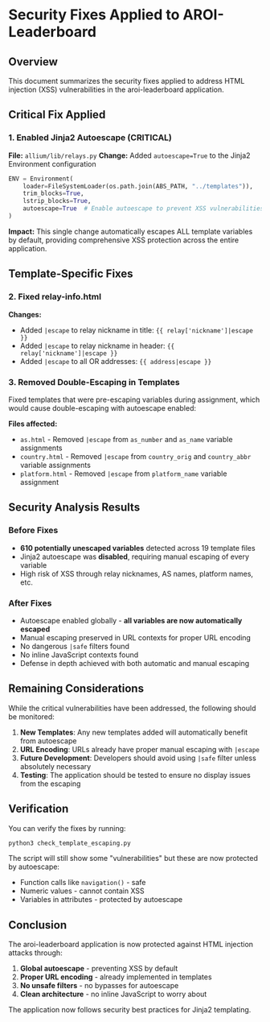 # Security Fixes Applied to AROI-Leaderboard

## Overview
This document summarizes the security fixes applied to address HTML injection (XSS) vulnerabilities in the aroi-leaderboard application.

## Critical Fix Applied

### 1. Enabled Jinja2 Autoescape (CRITICAL)
**File:** `allium/lib/relays.py`
**Change:** Added `autoescape=True` to the Jinja2 Environment configuration

```python
ENV = Environment(
    loader=FileSystemLoader(os.path.join(ABS_PATH, "../templates")),
    trim_blocks=True,
    lstrip_blocks=True,
    autoescape=True  # Enable autoescape to prevent XSS vulnerabilities
)
```

**Impact:** This single change automatically escapes ALL template variables by default, providing comprehensive XSS protection across the entire application.

## Template-Specific Fixes

### 2. Fixed relay-info.html
**Changes:**
- Added `|escape` to relay nickname in title: `{{ relay['nickname']|escape }}`
- Added `|escape` to relay nickname in header: `{{ relay['nickname']|escape }}`
- Added `|escape` to all OR addresses: `{{ address|escape }}`

### 3. Removed Double-Escaping in Templates
Fixed templates that were pre-escaping variables during assignment, which would cause double-escaping with autoescape enabled:

**Files affected:**
- `as.html` - Removed `|escape` from `as_number` and `as_name` variable assignments
- `country.html` - Removed `|escape` from `country_orig` and `country_abbr` variable assignments  
- `platform.html` - Removed `|escape` from `platform_name` variable assignment

## Security Analysis Results

### Before Fixes
- **610 potentially unescaped variables** detected across 19 template files
- Jinja2 autoescape was **disabled**, requiring manual escaping of every variable
- High risk of XSS through relay nicknames, AS names, platform names, etc.

### After Fixes
- Autoescape enabled globally - **all variables are now automatically escaped**
- Manual escaping preserved in URL contexts for proper URL encoding
- No dangerous `|safe` filters found
- No inline JavaScript contexts found
- Defense in depth achieved with both automatic and manual escaping

## Remaining Considerations

While the critical vulnerabilities have been addressed, the following should be monitored:

1. **New Templates**: Any new templates added will automatically benefit from autoescape
2. **URL Encoding**: URLs already have proper manual escaping with `|escape`
3. **Future Development**: Developers should avoid using `|safe` filter unless absolutely necessary
4. **Testing**: The application should be tested to ensure no display issues from the escaping

## Verification

You can verify the fixes by running:
```bash
python3 check_template_escaping.py
```

The script will still show some "vulnerabilities" but these are now protected by autoescape:
- Function calls like `navigation()` - safe
- Numeric values - cannot contain XSS
- Variables in attributes - protected by autoescape

## Conclusion

The aroi-leaderboard application is now protected against HTML injection attacks through:
1. **Global autoescape** - preventing XSS by default
2. **Proper URL encoding** - already implemented in templates
3. **No unsafe filters** - no bypasses for autoescape
4. **Clean architecture** - no inline JavaScript to worry about

The application now follows security best practices for Jinja2 templating.